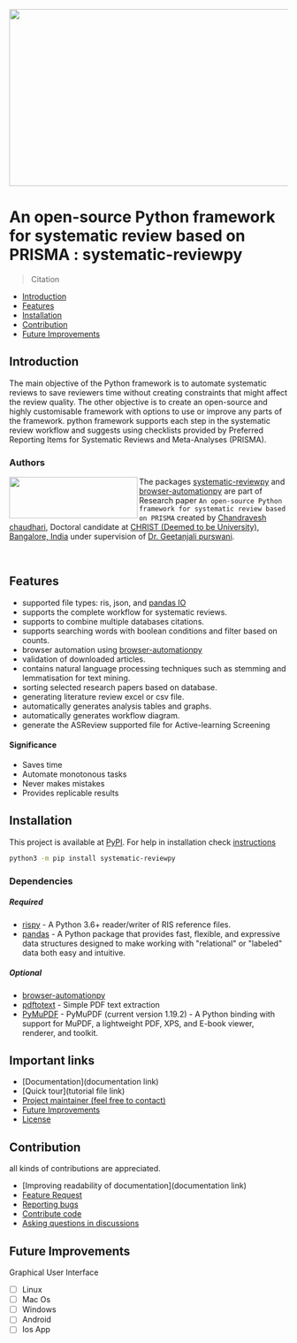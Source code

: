 
<div align="center">
  <img src="data/my github logo template-systematic-reviewpy small.png" width="640" height="320">
</div>

# An open-source Python framework for systematic review based on PRISMA : systematic-reviewpy

> Citation

- [Introduction](#introduction)
- [Features](#features)
- [Installation](#installation)
- [Contribution](#contribution)
- [Future Improvements](#future-improvements)

## Introduction
The main objective of the Python framework is to automate systematic reviews to save reviewers time without creating 
constraints that might affect the review quality. The other objective is to create an open-source and highly 
customisable framework with options to use or improve any parts of the framework. python framework supports each step in
the systematic review workflow and suggests using checklists provided by Preferred Reporting Items for Systematic Reviews
and Meta-Analyses (PRISMA). 

### Authors
<img align="left" width="231.95" height="75" src="data/christ.png">

The packages [systematic-reviewpy](https://github.com/chandraveshchaudhari/systematic-reviewpy) and 
[browser-automationpy](https://github.com/chandraveshchaudhari/browser-automationpy) are part of Research paper 
`An open-source Python framework for systematic review based on PRISMA` created by [Chandravesh chaudhari][chandravesh linkedin], Doctoral candidate at [CHRIST (Deemed to be University), Bangalore, India][christ university website] under supervision of [Dr. Geetanjali purswani][geetanjali linkedin].

<br/>

[chandravesh linkedin]: https://www.linkedin.com/in/chandravesh-chaudhari "chandravesh linkedin profile"
[geetanjali linkedin]: https://www.linkedin.com/in/dr-geetanjali-purswani-546336b8 "geetanjali linkedin profile"
[christ university website]: https://christuniversity.in/ "website"

## Features
- supported file types: ris, json, and [pandas IO](https://pandas.pydata.org/pandas-docs/stable/user_guide/io.html)   
- supports the complete workflow for systematic reviews.
- supports to combine multiple databases citations.
- supports searching words with boolean conditions and filter based on counts.
- browser automation using [browser-automationpy](https://github.com/chandraveshchaudhari/browser-automationpy)
- validation of downloaded articles.
- contains natural language processing techniques such as stemming and lemmatisation for text mining. 
- sorting selected research papers based on database.
- generating literature review excel or csv file.
- automatically generates analysis tables and graphs.
- automatically generates workflow diagram.
- generate the ASReview supported file for Active-learning Screening

#### Significance
- Saves time
- Automate monotonous tasks
- Never makes mistakes
- Provides replicable results

## Installation 
This project is available at [PyPI](https://pypi.org/project/systematic-reviewpy/). For help in installation check 
[instructions](https://packaging.python.org/tutorials/installing-packages/#installing-from-pypi)
```bash
python3 -m pip install systematic-reviewpy  
```

### Dependencies
##### Required
- [rispy](https://pypi.org/project/rispy/) - A Python 3.6+ reader/writer of RIS reference files.
- [pandas](https://pypi.org/project/pandas/) - A Python package that provides fast, flexible, and expressive data 
structures designed to make working with "relational" or "labeled" data both easy and intuitive.
##### Optional
- [browser-automationpy](https://github.com/chandraveshchaudhari/browser-automationpy/)
- [pdftotext](https://pypi.org/project/pdftotext/) - Simple PDF text extraction
- [PyMuPDF](https://pypi.org/project/PyMuPDF/) - PyMuPDF (current version 1.19.2) - A Python binding with support for 
MuPDF, a lightweight PDF, XPS, and E-book viewer, renderer, and toolkit.

## Important links
- [Documentation](documentation link)
- [Quick tour](tutorial file link)
- [Project maintainer (feel free to contact)](mailto:chandraveshchaudhari@gmail.com?subject=[GitHub]%20Source%20sytematic-reviewpy) 
- [Future Improvements](https://github.com/chandraveshchaudhari/systematic-reviewpy/projects)
- [License](https://github.com/chandraveshchaudhari/systematic-reviewpy/blob/master/LICENSE.txt)

## Contribution
all kinds of contributions are appreciated.
- [Improving readability of documentation](documentation link)
- [Feature Request](https://github.com/chandraveshchaudhari/systematic-reviewpy/issues/new/choose)
- [Reporting bugs](https://github.com/chandraveshchaudhari/systematic-reviewpy/issues/new/choose)
- [Contribute code](https://github.com/chandraveshchaudhari/systematic-reviewpy/compare)
- [Asking questions in discussions](https://github.com/chandraveshchaudhari/systematic-reviewpy/discussions)

## Future Improvements
Graphical User Interface
- [ ] Linux
- [ ] Mac Os
- [ ] Windows
- [ ] Android
- [ ] Ios App
